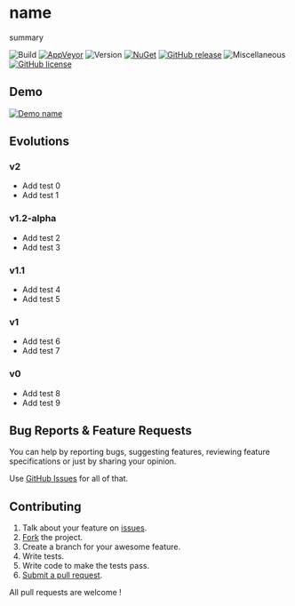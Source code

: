 # name

summary

![Build](https://img.shields.io/badge/Build-:-lightgrey.svg?style=flat-square)
[![AppVeyor](https://img.shields.io/appveyor/ci/author/name.svg?style=flat-square)](https://ci.appveyor.com/project/author/name)
![Version](https://img.shields.io/badge/Version-:-lightgrey.svg?style=flat-square)
[![NuGet](https://img.shields.io/nuget/v/name.svg?style=flat-square)](https://www.nuget.org/packages/name/)
[![GitHub release](https://img.shields.io/github/release/author/name.svg?style=flat-square)](https://github.com/author/name/releases/latest)
![Miscellaneous](https://img.shields.io/badge/Miscellaneous-:-lightgrey.svg?style=flat-square)
[![GitHub license](https://img.shields.io/github/license/author/name.svg?style=flat-square)](https://github.com/author/name/blob/master/License)

## Demo

[![Demo name](image)](video)

## Evolutions

### v2

* Add test 0
* Add test 1

### v1.2-alpha

* Add test 2
* Add test 3

### v1.1

* Add test 4
* Add test 5

### v1

* Add test 6
* Add test 7

### v0

* Add test 8
* Add test 9

## Bug Reports & Feature Requests

You can help by reporting bugs, suggesting features, reviewing feature specifications or just by sharing your opinion.

Use [GitHub Issues](https://github.com/author/name/issues) for all of that.

## Contributing

1. Talk about your feature on [issues](https://github.com/author/name/issues).
2. [Fork](https://help.github.com/articles/fork-a-repo/) the project.
3. Create a branch for your awesome feature.
4. Write tests.
5. Write code to make the tests pass.
6. [Submit a pull request](https://help.github.com/articles/creating-a-pull-request/).

All pull requests are welcome !
